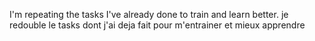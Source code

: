 I'm repeating the tasks I've already done to train and learn better.
je redouble le tasks dont j'ai deja fait pour m'entrainer et mieux apprendre
